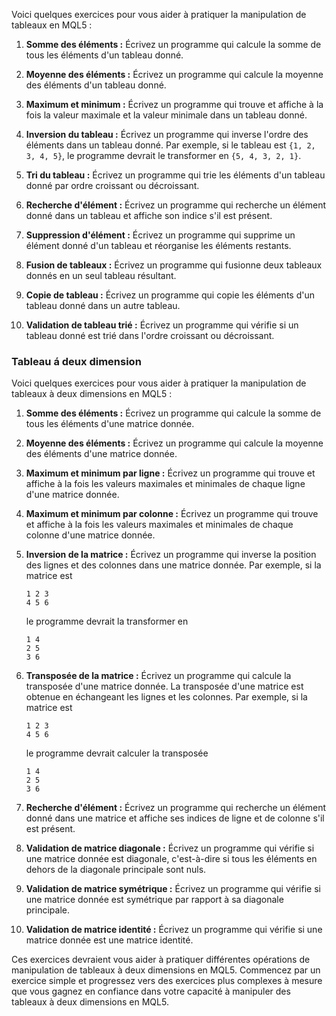 Voici quelques exercices pour vous aider à pratiquer la manipulation de tableaux en MQL5 :

1. **Somme des éléments :**
   Écrivez un programme qui calcule la somme de tous les éléments d'un tableau donné.

2. **Moyenne des éléments :**
   Écrivez un programme qui calcule la moyenne des éléments d'un tableau donné.

3. **Maximum et minimum :**
   Écrivez un programme qui trouve et affiche à la fois la valeur maximale et la valeur minimale dans un tableau donné.

4. **Inversion du tableau :**
   Écrivez un programme qui inverse l'ordre des éléments dans un tableau donné. Par exemple, si le tableau est `{1, 2, 3, 4, 5}`, le programme devrait le transformer en `{5, 4, 3, 2, 1}`.

5. **Tri du tableau :**
   Écrivez un programme qui trie les éléments d'un tableau donné par ordre croissant ou décroissant.

6. **Recherche d'élément :**
   Écrivez un programme qui recherche un élément donné dans un tableau et affiche son indice s'il est présent.

7. **Suppression d'élément :**
   Écrivez un programme qui supprime un élément donné d'un tableau et réorganise les éléments restants.

8. **Fusion de tableaux :**
   Écrivez un programme qui fusionne deux tableaux donnés en un seul tableau résultant.

9. **Copie de tableau :**
   Écrivez un programme qui copie les éléments d'un tableau donné dans un autre tableau.

10. **Validation de tableau trié :**
    Écrivez un programme qui vérifie si un tableau donné est trié dans l'ordre croissant ou décroissant.

### Tableau á deux dimension

Voici quelques exercices pour vous aider à pratiquer la manipulation de tableaux à deux dimensions en MQL5 :

1. **Somme des éléments :**
   Écrivez un programme qui calcule la somme de tous les éléments d'une matrice donnée.

2. **Moyenne des éléments :**
   Écrivez un programme qui calcule la moyenne des éléments d'une matrice donnée.

3. **Maximum et minimum par ligne :**
   Écrivez un programme qui trouve et affiche à la fois les valeurs maximales et minimales de chaque ligne d'une matrice donnée.

4. **Maximum et minimum par colonne :**
   Écrivez un programme qui trouve et affiche à la fois les valeurs maximales et minimales de chaque colonne d'une matrice donnée.

5. **Inversion de la matrice :**
   Écrivez un programme qui inverse la position des lignes et des colonnes dans une matrice donnée. Par exemple, si la matrice est
   ```
   1 2 3
   4 5 6
   ```
   le programme devrait la transformer en
   ```
   1 4
   2 5
   3 6
   ```

6. **Transposée de la matrice :**
   Écrivez un programme qui calcule la transposée d'une matrice donnée. La transposée d'une matrice est obtenue en échangeant les lignes et les colonnes. Par exemple, si la matrice est
   ```
   1 2 3
   4 5 6
   ```
   le programme devrait calculer la transposée
   ```
   1 4
   2 5
   3 6
   ```

7. **Recherche d'élément :**
   Écrivez un programme qui recherche un élément donné dans une matrice et affiche ses indices de ligne et de colonne s'il est présent.

8. **Validation de matrice diagonale :**
   Écrivez un programme qui vérifie si une matrice donnée est diagonale, c'est-à-dire si tous les éléments en dehors de la diagonale principale sont nuls.

9. **Validation de matrice symétrique :**
   Écrivez un programme qui vérifie si une matrice donnée est symétrique par rapport à sa diagonale principale.

10. **Validation de matrice identité :**
    Écrivez un programme qui vérifie si une matrice donnée est une matrice identité.

Ces exercices devraient vous aider à pratiquer différentes opérations de manipulation de tableaux à deux dimensions en MQL5. Commencez par un exercice simple et progressez vers des exercices plus complexes à mesure que vous gagnez en confiance dans votre capacité à manipuler des tableaux à deux dimensions en MQL5.